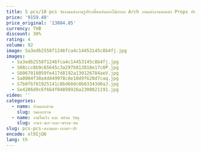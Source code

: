 ```yaml
---
title: 5 pcs/10 pcs จัดงานแต่งงานรูปร่างพื้นหลังดอกไม้กรอบ Arch งานแต่งงานตกแต่ง Props ประดิษฐ์ดอกไม้จัดขาตั้งตาราง
price: '9159.40'
price_original: '13084.85'
currency: THB
discount: 30%
rating: 4
volume: 92
image: Sa3edb2558f1246fca4c14453145c8b4fj.jpg
images:
  - Sa3edb2558f1246fca4c14453145c8b4fj.jpg
  - S08ccc8b9c65645c3a297b813818e17c0P.jpg
  - S6067018059fe417d8192a130126784aeV.jpg
  - Sa8004f30a4d449978c8e10d9f620d7caq.jpg
  - S7b0fb701925141c8bd68dc0b63343d0aJ.jpg
  - Se4206d9c6f664f04898926a2300821191.jpg
video: ''
categories:
  - name: บ้านและสวน
    slug: านและสวน
  - name: งานรื่นเริง และ พรรค วัสดุ
    slug: งานร-นเร-และ-พรรค-สด
slug: pcs-pcs-ดงานแต-งงานร-ปร
encode: ol9IjQ6
lang: th
---
```

  